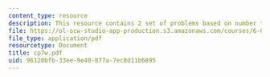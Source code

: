 ```yaml
---
content_type: resource
description: This resource contains 2 set of problems based on number theory III.
file: https://ol-ocw-studio-app-production.s3.amazonaws.com/courses/6-042j-mathematics-for-computer-science-fall-2005/96120bfb33ee9e40877a7ec8d11b6895_cp7w.pdf
file_type: application/pdf
resourcetype: Document
title: cp7w.pdf
uid: 96120bfb-33ee-9e40-877a-7ec8d11b6895
---
```

